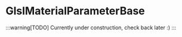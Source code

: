 ﻿
# GlslMaterialParameterBase

:::warning[TODO]
Currently under construction, check back later :)
:::

